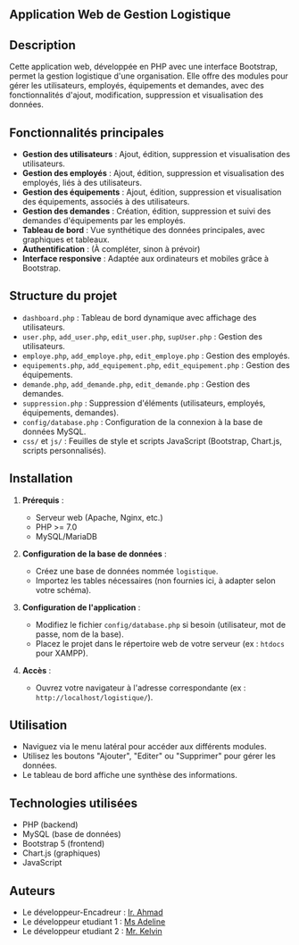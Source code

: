 ## Application Web de Gestion Logistique

## Description

Cette application web, développée en PHP avec une interface Bootstrap, permet la gestion logistique d'une organisation. Elle offre des modules pour gérer les utilisateurs, employés, équipements et demandes, avec des fonctionnalités d'ajout, modification, suppression et visualisation des données.

## Fonctionnalités principales

- **Gestion des utilisateurs** : Ajout, édition, suppression et visualisation des utilisateurs.
- **Gestion des employés** : Ajout, édition, suppression et visualisation des employés, liés à des utilisateurs.
- **Gestion des équipements** : Ajout, édition, suppression et visualisation des équipements, associés à des utilisateurs.
- **Gestion des demandes** : Création, édition, suppression et suivi des demandes d'équipements par les employés.
- **Tableau de bord** : Vue synthétique des données principales, avec graphiques et tableaux.
- **Authentification** : (À compléter, sinon à prévoir)
- **Interface responsive** : Adaptée aux ordinateurs et mobiles grâce à Bootstrap.

## Structure du projet

- `dashboard.php` : Tableau de bord dynamique avec affichage des utilisateurs.
- `user.php`, `add_user.php`, `edit_user.php`, `supUser.php` : Gestion des utilisateurs.
- `employe.php`, `add_employe.php`, `edit_employe.php` : Gestion des employés.
- `equipements.php`, `add_equipement.php`, `edit_equipement.php` : Gestion des équipements.
- `demande.php`, `add_demande.php`, `edit_demande.php` : Gestion des demandes.
- `suppression.php` : Suppression d'éléments (utilisateurs, employés, équipements, demandes).
- `config/database.php` : Configuration de la connexion à la base de données MySQL.
- `css/` et `js/` : Feuilles de style et scripts JavaScript (Bootstrap, Chart.js, scripts personnalisés).

## Installation

1. **Prérequis** :
   - Serveur web (Apache, Nginx, etc.)
   - PHP >= 7.0
   - MySQL/MariaDB

2. **Configuration de la base de données** :
   - Créez une base de données nommée `logistique`.
   - Importez les tables nécessaires (non fournies ici, à adapter selon votre schéma).

3. **Configuration de l'application** :
   - Modifiez le fichier `config/database.php` si besoin (utilisateur, mot de passe, nom de la base).
   - Placez le projet dans le répertoire web de votre serveur (ex : `htdocs` pour XAMPP).

4. **Accès** :
   - Ouvrez votre navigateur à l'adresse correspondante (ex : `http://localhost/logistique/`).

## Utilisation

- Naviguez via le menu latéral pour accéder aux différents modules.
- Utilisez les boutons "Ajouter", "Editer" ou "Supprimer" pour gérer les données.
- Le tableau de bord affiche une synthèse des informations.

## Technologies utilisées

- PHP (backend)
- MySQL (base de données)
- Bootstrap 5 (frontend)
- Chart.js (graphiques)
- JavaScript

## Auteurs

- Le développeur-Encadreur : [Ir. Ahmad](https://github.com/Ahmadfils)
- Le développeur etudiant 1 : [Ms Adeline](https://github.com/Adeline763)
- Le développeur etudiant 2 : [Mr. Kelvin](https://github.com/Kelvin969)


